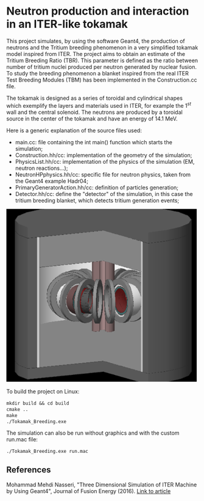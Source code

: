 # Neutron production and interaction in an ITER-like tokamak
This project simulates, by using the software Geant4, the production of neutrons and the Tritium breeding phenomenon in a very simplified tokamak model inspired from ITER.
The project aims to obtain an estimate of the Tritium Breeding Ratio (TBR).
This parameter is defined as the ratio between number of tritium nuclei produced per neutron generated by nuclear fusion.
To study the breeding phenomenon a blanket inspired from the real ITER Test Breeding Modules (TBM) has been implemented in the Construction.cc file.

The tokamak is designed as a series of toroidal and cylindrical shapes which exemplify the layers and materials used in ITER, for example the $`1^{st}`$ wall and the central solenoid.
The neutrons are produced by a toroidal source in the center of the tokamak and have an energy of 14.1 MeV.

Here is a generic explanation of the source files used:
- main.cc: file containing the int main() function which starts the simulation;
- Construction.hh/cc: implementation of the geometry of the simulation;
- PhysicsList.hh/cc: implementation of the physics of the simulation (EM, neutron reactions...);
- NeutronHPphysics.hh/cc: specific file for neutron physics, taken from the Geant4 example Hadr04;
- PrimaryGeneratorAction.hh/cc: definition of particles generation;
- Detector.hh/cc: define the "detector" of the simulation, in this case the tritium breeding blanket, which detects tritium generation events;

<img src='Images/Tokamak_6.png' width='500'>

To build the project on Linux:
```
mkdir build && cd build
cmake ..
make
./Tokamak_Breeding.exe
```

The simulation can also be run without graphics and with the custom run.mac file:
```
./Tokamak_Breeding.exe run.mac
```

## References
Mohammad Mehdi Nasseri, "Three Dimensional Simulation of ITER Machine by Using Geant4", Journal of Fusion Energy (2016). [Link to article](https://link.springer.com/article/10.1007/s10894-016-0083-0)
